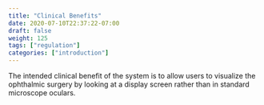```yaml
---
title: "Clinical Benefits"
date: 2020-07-10T22:37:22-07:00
draft: false
weight: 125
tags: ["regulation"]
categories: ["introduction"]
---
```


The intended clinical benefit of the system is to allow users to visualize the ophthalmic surgery by looking at a display screen rather than in standard microscope oculars.
